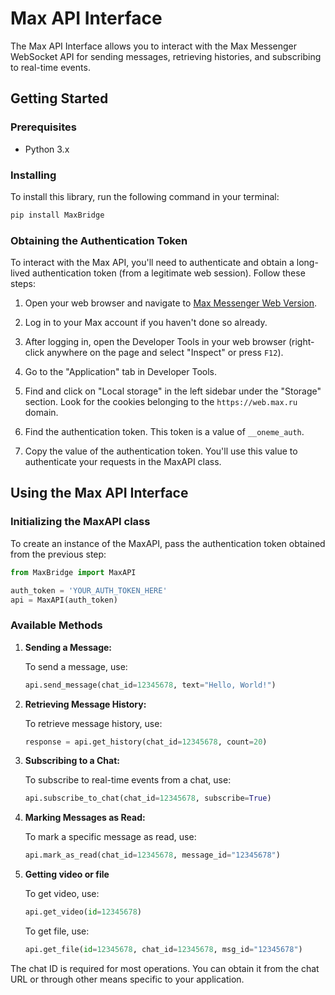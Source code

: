 # Max API Interface

The Max API Interface allows you to interact with the Max Messenger WebSocket API for sending messages, retrieving histories, and subscribing to real-time events.

## Getting Started

### Prerequisites

- Python 3.x

### Installing

To install this library, run the following command in your terminal:
```bash
pip install MaxBridge
```

### Obtaining the Authentication Token

To interact with the Max API, you'll need to authenticate and obtain a long-lived authentication token (from a legitimate web session). Follow these steps:

1. Open your web browser and navigate to [Max Messenger Web Version](https://web.max.ru).
   
2. Log in to your Max account if you haven't done so already.

3. After logging in, open the Developer Tools in your web browser (right-click anywhere on the page and select "Inspect" or press `F12`).

4. Go to the "Application" tab in Developer Tools.

5. Find and click on "Local storage" in the left sidebar under the "Storage" section. Look for the cookies belonging to the `https://web.max.ru` domain.

6. Find the authentication token. This token is a value of `__oneme_auth`.

7. Copy the value of the authentication token. You'll use this value to authenticate your requests in the MaxAPI class.

## Using the Max API Interface

### Initializing the MaxAPI class

To create an instance of the MaxAPI, pass the authentication token obtained from the previous step:

```python
from MaxBridge import MaxAPI

auth_token = 'YOUR_AUTH_TOKEN_HERE'
api = MaxAPI(auth_token)
```

### Available Methods

1. **Sending a Message:**

   To send a message, use:
   ```python
   api.send_message(chat_id=12345678, text="Hello, World!")
   ```

2. **Retrieving Message History:**

   To retrieve message history, use:
   ```python
   response = api.get_history(chat_id=12345678, count=20)
   ```

3. **Subscribing to a Chat:**

   To subscribe to real-time events from a chat, use:
   ```python
   api.subscribe_to_chat(chat_id=12345678, subscribe=True)
   ```

4. **Marking Messages as Read:**

   To mark a specific message as read, use:
   ```python
   api.mark_as_read(chat_id=12345678, message_id="12345678")
   ```

5. **Getting video or file**

   To get video, use:
   ```python
   api.get_video(id=12345678)
   ```
   To get file, use:
   ```python
   api.get_file(id=12345678, chat_id=12345678, msg_id="12345678")
   ```

The chat ID is required for most operations. You can obtain it from the chat URL or through other means specific to your application.